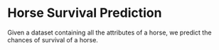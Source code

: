# Horse Survival Prediction
Given a dataset containing all the attributes of a horse, we predict the chances of survival of a horse.
